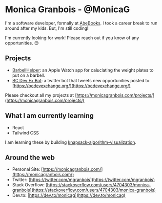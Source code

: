 # Monica Granbois - @MonicaG
I'm a software developer, formally at [AbeBooks](https://www.abebooks.com/). I took a career break to run around after my kids. But, I'm still coding! 

I'm currently looking for work! Please reach out if you know of any opportunities. :blush:

## Projects

- [BarbellHelper](https://barbellhelper.com/): an Apple Watch app for caluclating the weight plates to put on a barbell. 
- [BC Dev Ex Bot](https://twitter.com/bcdevexbot): a twitter bot that tweets new opportunities posted to [https://bcdevexchange.org/](https://bcdevexchange.org/)

Please checkout all my projects at [https://monicagranbois.com/projects/](https://monicagranbois.com/projects/)

## What I am currently learning

- React 
- Tailwind CSS

I am learning these by building [knapsack-algorithm-visualization](https://github.com/MonicaG/knapsack-algorithm-visualization).

## Around the web
- Personal Site: [https://monicagranbois.com/](https://monicagranbois.com/)
- Twitter: [https://twitter.com/mgranbois](https://twitter.com/mgranbois)
- Stack Overflow: [https://stackoverflow.com/users/4704303/monica-granbois](https://stackoverflow.com/users/4704303/monica-granbois)
- Dev.to: [https://dev.to/monicag](https://dev.to/monicag) 
<!---
MonicaG/MonicaG is a ✨ special ✨ repository because its `README.md` (this file) appears on your GitHub profile.
You can click the Preview link to take a look at your changes.
--->
